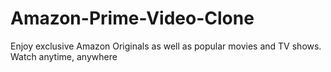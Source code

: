 # Amazon-Prime-Video-Clone
Enjoy exclusive Amazon Originals as well as popular movies and TV shows. Watch anytime, anywhere
